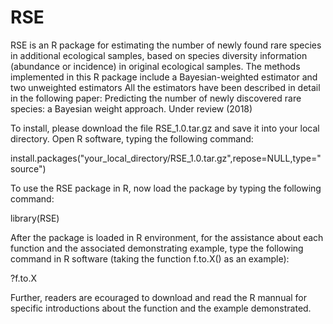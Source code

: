 # RSE
RSE is an R package for estimating the number of newly found rare species in additional ecological samples, 
based on species diversity information (abundance or incidence) in original ecological samples. 
The methods implemented in this R package include a Bayesian-weighted estimator and two unweighted estimators
All the estimators have been described in detail in the following paper:
Predicting the number of newly discovered rare species: a Bayesian weight approach. Under review (2018)


To install, please download the file RSE_1.0.tar.gz and save it into your local directory.
Open R software, typing the following command:

install.packages("your_local_directory/RSE_1.0.tar.gz",repose=NULL,type="source")

To use the RSE package in R, now load the package by typing the following command:

library(RSE)

After the package is loaded in R environment, for the assistance about each function and the associated demonstrating example, 
type the following command in R software (taking the function f.to.X() as an example):

?f.to.X


Further, readers are ecouraged to download and read the R mannual for specific introductions about the function and the example demonstrated. 
